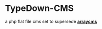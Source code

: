 # TypeDown-CMS
a php flat file cms set to supersede **[arraycms](https://github.com/x35gaming/arraycms)**
